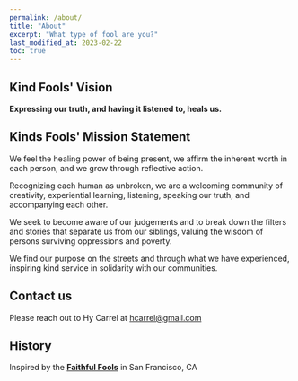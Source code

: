 ```yaml
---
permalink: /about/
title: "About"
excerpt: "What type of fool are you?"
last_modified_at: 2023-02-22
toc: true
---
```


## Kind Fools' Vision

**Expressing our truth, and having it listened to, heals us.**

## Kinds Fools' Mission Statement

We feel the healing power of being present, we affirm the inherent worth in each person, and we grow through reflective action.

Recognizing each human as unbroken, we are a welcoming community of creativity, experiential learning, listening, speaking our truth, and accompanying each other. 

We seek to become aware of our judgements and to break down the filters and stories that separate us from our siblings, valuing the wisdom of persons surviving oppressions and poverty. 

We find our purpose on the streets and through what we have experienced, inspiring kind service in solidarity with our communities.


## Contact us

Please reach out to Hy Carrel at [hcarrel@gmail.com](mailto:hcarrel@gmail.com)

## History 

Inspired by the **[Faithful Fools](https://faithfulfools.org)** in San Francisco, CA
